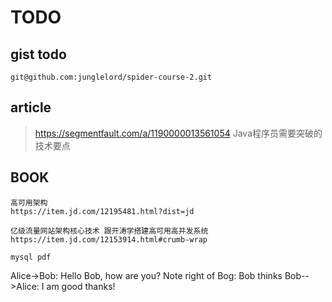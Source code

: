 # TODO

## gist todo
```
git@github.com:junglelord/spider-course-2.git
```

## article
> https://segmentfault.com/a/1190000013561054  Java程序员需要突破的技术要点  

## BOOK
```
高可用架构
https://item.jd.com/12195481.html?dist=jd

亿级流量网站架构核心技术 跟开涛学搭建高可用高并发系统
https://item.jd.com/12153914.html#crumb-wrap

mysql pdf

```

Alice->Bob: Hello Bob, how are you?
Note right of Bog: Bob thinks
Bob-->Alice: I am good thanks!
